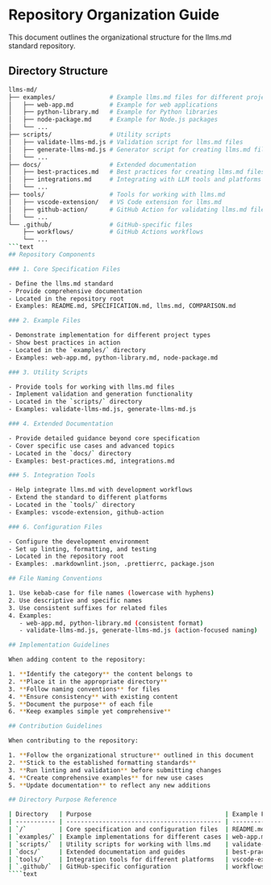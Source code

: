 # Repository Organization Guide

This document outlines the organizational structure for the llms.md standard repository.

## Directory Structure

`````bash
llms-md/
├── examples/               # Example llms.md files for different project types
│   ├── web-app.md          # Example for web applications
│   ├── python-library.md   # Example for Python libraries
│   ├── node-package.md     # Example for Node.js packages
│   └── ...
├── scripts/                # Utility scripts
│   ├── validate-llms-md.js # Validation script for llms.md files
│   ├── generate-llms-md.js # Generator script for creating llms.md files
│   └── ...
├── docs/                   # Extended documentation
│   ├── best-practices.md   # Best practices for creating llms.md files
│   ├── integrations.md     # Integrating with LLM tools and platforms
│   └── ...
├── tools/                  # Tools for working with llms.md
│   ├── vscode-extension/   # VS Code extension for llms.md
│   ├── github-action/      # GitHub Action for validating llms.md files
│   └── ...
└── .github/                # GitHub-specific files
    ├── workflows/          # GitHub Actions workflows
    └── ...
```text
## Repository Components

### 1. Core Specification Files

- Define the llms.md standard
- Provide comprehensive documentation
- Located in the repository root
- Examples: README.md, SPECIFICATION.md, llms.md, COMPARISON.md

### 2. Example Files

- Demonstrate implementation for different project types
- Show best practices in action
- Located in the `examples/` directory
- Examples: web-app.md, python-library.md, node-package.md

### 3. Utility Scripts

- Provide tools for working with llms.md files
- Implement validation and generation functionality
- Located in the `scripts/` directory
- Examples: validate-llms-md.js, generate-llms-md.js

### 4. Extended Documentation

- Provide detailed guidance beyond core specification
- Cover specific use cases and advanced topics
- Located in the `docs/` directory
- Examples: best-practices.md, integrations.md

### 5. Integration Tools

- Help integrate llms.md with development workflows
- Extend the standard to different platforms
- Located in the `tools/` directory
- Examples: vscode-extension, github-action

### 6. Configuration Files

- Configure the development environment
- Set up linting, formatting, and testing
- Located in the repository root
- Examples: .markdownlint.json, .prettierrc, package.json

## File Naming Conventions

1. Use kebab-case for file names (lowercase with hyphens)
2. Use descriptive and specific names
3. Use consistent suffixes for related files
4. Examples:
   - web-app.md, python-library.md (consistent format)
   - validate-llms-md.js, generate-llms-md.js (action-focused naming)

## Implementation Guidelines

When adding content to the repository:

1. **Identify the category** the content belongs to
2. **Place it in the appropriate directory**
3. **Follow naming conventions** for files
4. **Ensure consistency** with existing content
5. **Document the purpose** of each file
6. **Keep examples simple yet comprehensive**

## Contribution Guidelines

When contributing to the repository:

1. **Follow the organizational structure** outlined in this document
2. **Stick to the established formatting standards**
3. **Run linting and validation** before submitting changes
4. **Create comprehensive examples** for new use cases
5. **Update documentation** to reflect any new additions

## Directory Purpose Reference

| Directory   | Purpose                                     | Example Files                      |
| ----------- | ------------------------------------------- | ---------------------------------- |
| `/`         | Core specification and configuration files  | README.md, SPECIFICATION.md        |
| `examples/` | Example implementations for different cases | web-app.md, python-library.md      |
| `scripts/`  | Utility scripts for working with llms.md    | validate-llms-md.js                |
| `docs/`     | Extended documentation and guides           | best-practices.md, integrations.md |
| `tools/`    | Integration tools for different platforms   | vscode-extension/, github-action/  |
| `.github/`  | GitHub-specific configuration               | workflows/markdown-validation.yml  |
````text
`````
